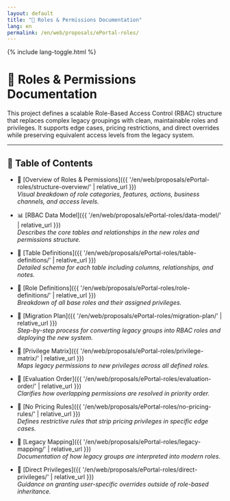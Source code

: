 ```yaml
---
layout: default
title: "🧠 Roles & Permissions Documentation"
lang: en
permalink: /en/web/proposals/ePortal-roles/
---
```


{% include lang-toggle.html %}

# 🧠 Roles & Permissions Documentation

This project defines a scalable Role-Based Access Control (RBAC) structure that replaces complex legacy groupings with clean, maintainable roles and privileges. It supports edge cases, pricing restrictions, and direct overrides while preserving equivalent access levels from the legacy system.

---

## 📑 Table of Contents

- 🧠 [Overview of Roles & Permissions]({{ '/en/web/proposals/ePortal-roles/structure-overview/' | relative_url }})  
  _Visual breakdown of role categories, features, actions, business channels, and access levels._

- 📊 [RBAC Data Model]({{ '/en/web/proposals/ePortal-roles/data-model/' | relative_url }})  
  _Describes the core tables and relationships in the new roles and permissions structure._

- 🧱 [Table Definitions]({{ '/en/web/proposals/ePortal-roles/table-definitions/' | relative_url }})  
  _Detailed schema for each table including columns, relationships, and notes._

- 🧩 [Role Definitions]({{ '/en/web/proposals/ePortal-roles/role-definitions/' | relative_url }})  
  _Breakdown of all base roles and their assigned privileges._

- 🔄 [Migration Plan]({{ '/en/web/proposals/ePortal-roles/migration-plan/' | relative_url }})  
  _Step-by-step process for converting legacy groups into RBAC roles and deploying the new system._

- 🧮 [Privilege Matrix]({{ '/en/web/proposals/ePortal-roles/privilege-matrix/' | relative_url }})  
  _Maps legacy permissions to new privileges across all defined roles._

- 🧭 [Evaluation Order]({{ '/en/web/proposals/ePortal-roles/evaluation-order/' | relative_url }})  
  _Clarifies how overlapping permissions are resolved in priority order._

- 🚫 [No Pricing Rules]({{ '/en/web/proposals/ePortal-roles/no-pricing-rules/' | relative_url }})  
  _Defines restrictive rules that strip pricing privileges in specific edge cases._

- 🧾 [Legacy Mapping]({{ '/en/web/proposals/ePortal-roles/legacy-mapping/' | relative_url }})  
  _Documentation of how legacy groups are interpreted into modern roles._

- 🧷 [Direct Privileges]({{ '/en/web/proposals/ePortal-roles/direct-privileges/' | relative_url }})  
  _Guidance on granting user-specific overrides outside of role-based inheritance._
